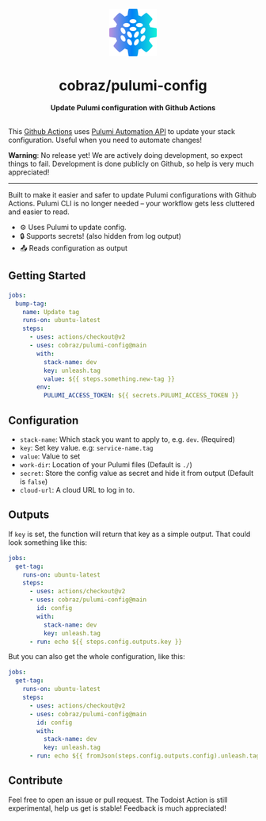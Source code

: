 <p align="center">
  <img
    src="/.github/logo.svg"
    width="96"
    height="96"
  />
</p>

<h1 align="center">cobraz/pulumi-config</h1>

<p align="center">
  <strong>Update Pulumi configuration with Github Actions</strong>
</p>

\
This [Github Actions][] uses [Pulumi Automation API][] to update your stack configuration.
Useful when you need to automate changes!

**Warning**: No release yet! We are actively doing development, so expect things
to fail. Development is done publicly on Github, so help is very much
appreciated!

[github actions]: https://github.com/features/actions
[pulumi automation api]: https://www.pulumi.com/blog/automation-api/

---

Built to make it easier and safer to update Pulumi configurations with Github
Actions. Pulumi CLI is no longer needed – your workflow gets less cluttered and
easier to read.

- ⚙️ Uses Pulumi to update config.
- 🔒 Supports secrets! (also hidden from log output)
- 📤 Reads configuration as output

## Getting Started

```yaml
jobs:
  bump-tag:
    name: Update tag
    runs-on: ubuntu-latest
    steps:
      - uses: actions/checkout@v2
      - uses: cobraz/pulumi-config@main
        with:
          stack-name: dev
          key: unleash.tag
          value: ${{ steps.something.new-tag }}
        env:
          PULUMI_ACCESS_TOKEN: ${{ secrets.PULUMI_ACCESS_TOKEN }}
```

## Configuration

- `stack-name`: Which stack you want to apply to, e.g. `dev`. (Required)
- `key`: Set key value. e.g: `service-name.tag`
- `value`: Value to set
- `work-dir`: Location of your Pulumi files (Default is `./`)
- `secret`: Store the config value as secret and hide it from output (Default is
  `false`)
- `cloud-url`: A cloud URL to log in to.

## Outputs

If `key` is set, the function will return that key as a simple output. That
could look something like this:

```yaml
jobs:
  get-tag:
    runs-on: ubuntu-latest
    steps:
      - uses: actions/checkout@v2
      - uses: cobraz/pulumi-config@main
        id: config
        with:
          stack-name: dev
          key: unleash.tag
      - run: echo ${{ steps.config.outputs.key }}
```

But you can also get the whole configuration, like this:

```yaml
jobs:
  get-tag:
    runs-on: ubuntu-latest
    steps:
      - uses: actions/checkout@v2
      - uses: cobraz/pulumi-config@main
        id: config
        with:
          stack-name: dev
          key: unleash.tag
      - run: echo ${{ fromJson(steps.config.outputs.config).unleash.tag }}
```

## Contribute

Feel free to open an issue or pull request. The Todoist Action is still
experimental, help us get is stable! Feedback is much appreciated!
